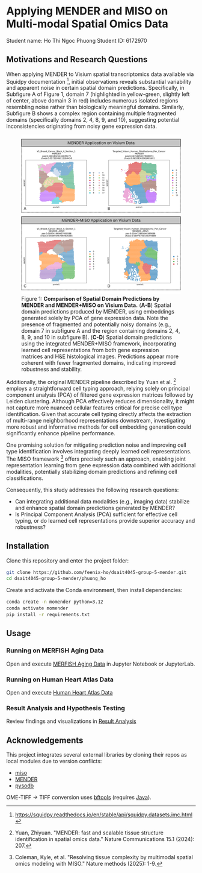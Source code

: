 # Applying MENDER and MISO on Multi-modal Spatial Omics Data

Student name: Ho Thi Ngoc Phuong
Student ID: 6172970

## Motivations and Research Questions

When applying MENDER to Visium spatial transcriptomics data available via Squidpy documentation [^squidpy], initial observations reveals substantial variability and apparent noise in certain spatial domain predictions. Specifically, in Subfigure A of Figure 1, domain 7 (highlighted in yellow-green, slightly left of center, above domain 3 in red) includes numerous isolated regions resembling noise rather than biologically meaningful domains. Similarly, Subfigure B shows a complex region containing multiple fragmented domains (specifically domains 2, 4, 8, 9, and 10), suggesting potential inconsistencies originating from noisy gene expression data.

<figure>
    <img src="report/squidpy_visium_plots.png"
         alt="squidpy_visium_plots">
    <figcaption>Figure 1: <b>Comparison of Spatial Domain Predictions by MENDER and MENDER+MISO on Visium Data.</b> (<b>A-B</b>) Spatial domain predictions produced by MENDER, using embeddings generated solely by PCA of gene expression data. Note the presence of fragmented and potentially noisy domains (e.g., domain 7 in subfigure A and the region containing domains 2, 4, 8, 9, and 10 in subfigure B). (<b>C-D</b>) Spatial domain predictions using the integrated MENDER+MISO framework, incorporating learned cell representations from both gene expression matrices and H&E histological images. Predictions appear more coherent with fewer fragmented domains, indicating improved robustness and stability.</figcaption>
</figure>

[^squidpy]: https://squidpy.readthedocs.io/en/stable/api/squidpy.datasets.imc.html

Additionally, the original MENDER pipeline described by Yuan et al. [^yuan2024mender] employs a straightforward cell typing approach, relying solely on principal component analysis (PCA) of filtered gene expression matrices followed by Leiden clustering. Although PCA effectively reduces dimensionality, it might not capture more nuanced cellular features critical for precise cell type identification. Given that accurate cell typing directly affects the extraction of multi-range neighborhood representations downstream, investigating more robust and informative methods for cell embedding generation could significantly enhance pipeline performance.

[^yuan2024mender]: Yuan, Zhiyuan. "MENDER: fast and scalable tissue structure identification in spatial omics data." Nature Communications 15.1 (2024): 207.

One promising solution for mitigating prediction noise and improving cell type identification involves integrating deeply learned cell representations. The MISO framework [^coleman2025resolving] offers precisely such an approach, enabling joint representation learning from gene expression data combined with additional modalities, potentially stabilizing domain predictions and refining cell classifications.

[^coleman2025resolving]: Coleman, Kyle, et al. "Resolving tissue complexity by multimodal spatial omics modeling with MISO." Nature methods (2025): 1-9.

Consequently, this study addresses the following research questions:

-   Can integrating additional data modalities (e.g., imaging data) stabilize and enhance spatial domain predictions generated by MENDER?
-   Is Principal Component Analysis (PCA) sufficient for effective cell typing, or do learned cell representations provide superior accuracy and robustness?

## Installation

Clone this repository and enter the project folder:

```bash
git clone https://github.com/feenix-ho/dsait4045-group-5-mender.git
cd dsait4045-group-5-mender/phuong_ho
```

Create and activate the Conda environment, then install dependencies:

```bash
conda create -n momender python=3.12
conda activate momender
pip install -r requirements.txt
```

## Usage

### Running on MERFISH Aging Data

Open and execute [MERFISH Aging Data](run_allen_aging.ipynb) in Jupyter Notebook or JupyterLab.

### Running on Human Heart Atlas Data

Open and execute [Human Heart Atlas Data](run_human_heart.ipynb)

### Result Analysis and Hypothesis Testing

Review findings and visualizations in [Result Analysis](result_analysis.ipynb)

## Acknowledgements

This project integrates several external libraries by cloning their repos as local modules due to version conflicts:

-   [miso](https://github.com/kpcoleman/miso/tree/main)
-   [MENDER](https://github.com/yuanzhiyuan/MENDER/tree/master)
-   [pysodb](https://github.com/TencentAILabHealthcare/pysodb)

OME-TIFF -> TIFF conversion uses [bftools](https://docs.openmicroscopy.org/bio-formats/5.7.3/users/comlinetools/index.html) (requires [Java](https://www.java.com/en/download/)).
